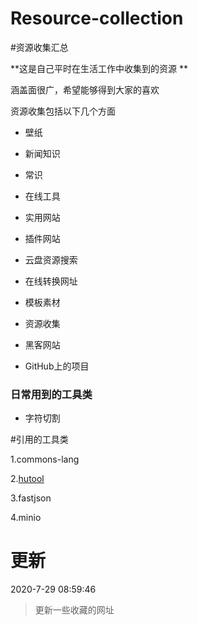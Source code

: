 # Resource-collection
#资源收集汇总

**这是自己平时在生活工作中收集到的资源 **

涵盖面很广，希望能够得到大家的喜欢

资源收集包括以下几个方面

* 壁纸
* 新闻知识
* 常识
* 在线工具
* 实用网站
* 插件网站
* 云盘资源搜索

* 在线转换网址
* 模板素材
* 资源收集
* 黑客网站
* GitHub上的项目

### 日常用到的工具类
* 字符切割

#引用的工具类 

1.commons-lang

2.[hutool](https://www.hutool.cn/docs/#/)

3.fastjson

4.minio

# 更新
2020-7-29 08:59:46      
> 更新一些收藏的网址
